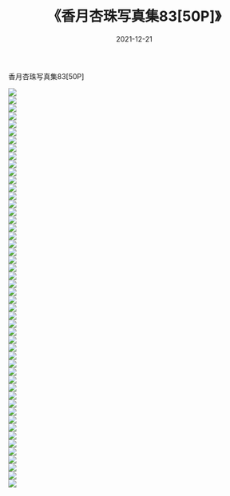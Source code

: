 ﻿---
layout: post
title:  《香月杏珠写真集83[50P]》
date:   2021-12-21
img: http://pic.660000.xyz/1:/性感/2021/香月杏珠写真集83[50P]/000.jpg
categories: [美女, 清纯, 唯美]
---

香月杏珠写真集83[50P]

  ![](http://pic.660000.xyz/1:/性感/2021/香月杏珠写真集83[50P]/001.jpg) <br> ![](http://pic.660000.xyz/1:/性感/2021/香月杏珠写真集83[50P]/002.jpg) <br> ![](http://pic.660000.xyz/1:/性感/2021/香月杏珠写真集83[50P]/003.jpg) <br> ![](http://pic.660000.xyz/1:/性感/2021/香月杏珠写真集83[50P]/004.jpg) <br> ![](http://pic.660000.xyz/1:/性感/2021/香月杏珠写真集83[50P]/005.jpg) <br> ![](http://pic.660000.xyz/1:/性感/2021/香月杏珠写真集83[50P]/006.jpg) <br> ![](http://pic.660000.xyz/1:/性感/2021/香月杏珠写真集83[50P]/007.jpg) <br> ![](http://pic.660000.xyz/1:/性感/2021/香月杏珠写真集83[50P]/008.jpg) <br> ![](http://pic.660000.xyz/1:/性感/2021/香月杏珠写真集83[50P]/009.jpg) <br> ![](http://pic.660000.xyz/1:/性感/2021/香月杏珠写真集83[50P]/010.jpg) <br> ![](http://pic.660000.xyz/1:/性感/2021/香月杏珠写真集83[50P]/011.jpg) <br> ![](http://pic.660000.xyz/1:/性感/2021/香月杏珠写真集83[50P]/012.jpg) <br> ![](http://pic.660000.xyz/1:/性感/2021/香月杏珠写真集83[50P]/013.jpg) <br> ![](http://pic.660000.xyz/1:/性感/2021/香月杏珠写真集83[50P]/014.jpg) <br> ![](http://pic.660000.xyz/1:/性感/2021/香月杏珠写真集83[50P]/015.jpg) <br> ![](http://pic.660000.xyz/1:/性感/2021/香月杏珠写真集83[50P]/016.jpg) <br> ![](http://pic.660000.xyz/1:/性感/2021/香月杏珠写真集83[50P]/017.jpg) <br> ![](http://pic.660000.xyz/1:/性感/2021/香月杏珠写真集83[50P]/018.jpg) <br> ![](http://pic.660000.xyz/1:/性感/2021/香月杏珠写真集83[50P]/019.jpg) <br> ![](http://pic.660000.xyz/1:/性感/2021/香月杏珠写真集83[50P]/020.jpg) <br> ![](http://pic.660000.xyz/1:/性感/2021/香月杏珠写真集83[50P]/021.jpg) <br> ![](http://pic.660000.xyz/1:/性感/2021/香月杏珠写真集83[50P]/022.jpg) <br> ![](http://pic.660000.xyz/1:/性感/2021/香月杏珠写真集83[50P]/023.jpg) <br> ![](http://pic.660000.xyz/1:/性感/2021/香月杏珠写真集83[50P]/024.jpg) <br> ![](http://pic.660000.xyz/1:/性感/2021/香月杏珠写真集83[50P]/025.jpg) <br> ![](http://pic.660000.xyz/1:/性感/2021/香月杏珠写真集83[50P]/026.jpg) <br> ![](http://pic.660000.xyz/1:/性感/2021/香月杏珠写真集83[50P]/027.jpg) <br> ![](http://pic.660000.xyz/1:/性感/2021/香月杏珠写真集83[50P]/028.jpg) <br> ![](http://pic.660000.xyz/1:/性感/2021/香月杏珠写真集83[50P]/029.jpg) <br> ![](http://pic.660000.xyz/1:/性感/2021/香月杏珠写真集83[50P]/030.jpg) <br> ![](http://pic.660000.xyz/1:/性感/2021/香月杏珠写真集83[50P]/031.jpg) <br> ![](http://pic.660000.xyz/1:/性感/2021/香月杏珠写真集83[50P]/032.jpg) <br> ![](http://pic.660000.xyz/1:/性感/2021/香月杏珠写真集83[50P]/033.jpg) <br> ![](http://pic.660000.xyz/1:/性感/2021/香月杏珠写真集83[50P]/034.jpg) <br> ![](http://pic.660000.xyz/1:/性感/2021/香月杏珠写真集83[50P]/035.jpg) <br> ![](http://pic.660000.xyz/1:/性感/2021/香月杏珠写真集83[50P]/036.jpg) <br> ![](http://pic.660000.xyz/1:/性感/2021/香月杏珠写真集83[50P]/037.jpg) <br> ![](http://pic.660000.xyz/1:/性感/2021/香月杏珠写真集83[50P]/038.jpg) <br> ![](http://pic.660000.xyz/1:/性感/2021/香月杏珠写真集83[50P]/039.jpg) <br> ![](http://pic.660000.xyz/1:/性感/2021/香月杏珠写真集83[50P]/040.jpg) <br> ![](http://pic.660000.xyz/1:/性感/2021/香月杏珠写真集83[50P]/041.jpg) <br> ![](http://pic.660000.xyz/1:/性感/2021/香月杏珠写真集83[50P]/042.jpg) <br> ![](http://pic.660000.xyz/1:/性感/2021/香月杏珠写真集83[50P]/043.jpg) <br> ![](http://pic.660000.xyz/1:/性感/2021/香月杏珠写真集83[50P]/044.jpg) <br> ![](http://pic.660000.xyz/1:/性感/2021/香月杏珠写真集83[50P]/045.jpg) <br> ![](http://pic.660000.xyz/1:/性感/2021/香月杏珠写真集83[50P]/046.jpg) <br> ![](http://pic.660000.xyz/1:/性感/2021/香月杏珠写真集83[50P]/047.jpg) <br> ![](http://pic.660000.xyz/1:/性感/2021/香月杏珠写真集83[50P]/048.jpg) <br> ![](http://pic.660000.xyz/1:/性感/2021/香月杏珠写真集83[50P]/049.jpg) <br> ![](http://pic.660000.xyz/1:/性感/2021/香月杏珠写真集83[50P]/050.jpg) <br>